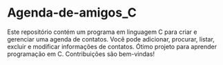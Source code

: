 # Agenda-de-amigos_C
Este repositório contém um programa em linguagem C para criar e gerenciar uma agenda de contatos. Você pode adicionar, procurar, listar, excluir e modificar informações de contatos. Ótimo projeto para aprender programação em C. Contribuições são bem-vindas!
